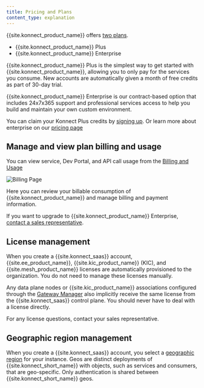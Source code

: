```yaml
---
title: Pricing and Plans
content_type: explanation
---
```


{{site.konnect_product_name}} offers [two plans](https://konghq.com/pricing). 

* {{site.konnect_product_name}} Plus 
* {{site.konnect_product_name}} Enterprise

{{site.konnect_product_name}} Plus is the simplest way to get started with {{site.konnect_product_name}}, allowing you to only pay for the services you consume. New accounts are automatically given a month of free credits as part of 30-day trial. 

{{site.konnect_product_name}} Enterprise is our contract-based option that includes 24x7x365 support and professional services access to help you build and maintain your own custom environment. 

You can claim your Konnect Plus credits by [signing up](https://konghq.com/products/kong-konnect/register). Or learn more about enterprise on our [pricing page](https://konghq.com/pricing)

## Manage and view plan billing and usage

You can view service, Dev Portal, and API call usage from the [Billing and Usage](https://cloud.konghq.com/settings/billing-settings)

![Billing Page](/assets/images/products/konnect/billing/billing-and-usage.png)

Here you can review your billable consumption of {{site.konnect_product_name}} and manage billing and payment information.


If you want to upgrade to {{site.konnect_product_name}} Enterprise, [contact a sales representative](https://konghq.com/contact-sales).

## License management

When you create a {{site.konnect_saas}} account, {{site.ee_product_name}}, {{site.kic_product_name}} (KIC), and {{site.mesh_product_name}}
licenses are automatically provisioned to the organization. You do not need to manage these
licenses manually.

Any data plane nodes or {{site.kic_product_name}} associations configured through the [Gateway Manager](/konnect/gateway-manager/)
also implicitly receive the same license from the {{site.konnect_saas}}
control plane. You should never have to deal with a license directly.

For any license questions, contact your sales representative.

## Geographic region management

When you create a {{site.konnect_saas}} account, you select a [geographic region](/konnect/geo) for your instance. Geos are distinct deployments of {{site.konnect_short_name}} with objects, such as services and consumers, that are geo-specific. Only authentication is shared between {{site.konnect_short_name}} geos.
